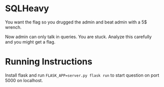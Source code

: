 # SQLHeavy

You want the flag so you drugged the admin and beat admin with a
5$ wrench.

Now admin can only talk in queries. You are stuck. Analyze this
carefully and you might get a flag.

# Running Instructions

Install flask and run `FLASK_APP=server.py flask run` to start
question on port 5000 on localhost.
